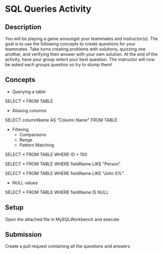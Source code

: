 # SQL Queries Activity

## Description
You will be playing a game amoungst your teammates and instructor(s). The goal is to use the following concepts to create questions for your teammates. Take turns creating problems with solutions, quizzing one another, and verifying their answer with your own solution. At the end of the activity, have your group select your best question. The instructor will now be asked each groups question so try to stump them!

## Concepts
* Querying a table

SELECT * FROM TABLE

* Aliasing columns

SELECT columnName AS "Column Name" FROM TABLE

* Filtering
    * Comparisons
    * Range
    * Pattern Matching

SELECT *
FROM TABLE
WHERE ID > 100

SELECT *
FROM TABLE
WHERE fieldName LIKE "Person"

SELECT * 
FROM TABLE
WHERE fieldName LIKE "John S%"

* NULL values

SELECT *
FROM TABLE
WHERE fieldName IS NULL

## Setup
Open the attached file in MySQLWorkbench and execute

## Submission
Create a pull request containing all the questions and answers
